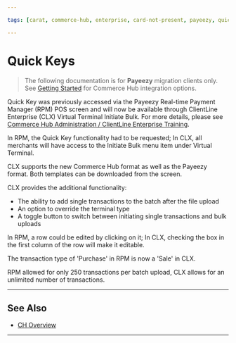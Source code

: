 ```yaml
---

tags: [carat, commerce-hub, enterprise, card-not-present, payeezy, quick-keys, batch-upload]

---
```


# Quick Keys

<!-- theme: danger -->
>  The following documentation is for **Payeezy** migration clients only. See [Getting Started](?path=docs/Getting-Started/Getting-Started-General.md) for Commerce Hub integration options.

Quick Key was previously accessed via the Payeezy Real-time Payment Manager (RPM) POS screen and will now be available through ClientLine Enterprise (CLX) Virtual Terminal Initiate Bulk. For more details, please see [Commerce Hub Administration / ClientLine Enterprise Training](https://fiserv.cloudguides.com/en-us/guides/ClientLine%20Enterprise%20from%20Fiserv).

In RPM, the Quick Key functionality had to be requested; In CLX, all merchants will have access to the Initiate Bulk menu item under Virtual Terminal.

CLX supports the new Commerce Hub format as well as the Payeezy format.  Both templates can be downloaded from the screen.

CLX provides the additional functionality:
- The ability to add single transactions to the batch after the file upload
- An option to override the terminal type
- A toggle button to switch between initiating single transactions and bulk uploads

In RPM, a row could be edited by clicking on it; In CLX, checking the box in the first column of the row will make it editable.

The transaction type of 'Purchase' in RPM is now a 'Sale' in CLX.

RPM allowed for only 250 transactions per batch upload, CLX allows for an unlimited number of transactions.

---

## See Also

- [CH Overview](?path=docs/Getting-Started/Getting-Started-General.md)



---
